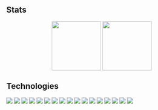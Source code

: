## Stats
<p align="center">
<img height="130em" src="https://github-readme-stats.vercel.app/api?username=shige-99&show_icons=true&count_private=true&hide_title=true&hide=issues&line_height=24&bg_color=22272E&text_color=909DAB&hide_border=true" align = "center"/>
<img height="130em" src="https://github-readme-stats.vercel.app/api/top-langs/?username=shige-99&layout=compact&hide_title=true&langs_count=6&bg_color=22272E&text_color=909DAB&hide_border=true" align = "center"/>
</p>

## Technologies
![](https://img.shields.io/static/v1?label=OS&message=MacOS&style=flat&logo=Apple&labelColor=22272E&color=316dca)
![](https://img.shields.io/static/v1?label=Editor&message=VSCode&style=flat&logo=visual-studio-code&labelColor=22272E&color=316dca)
![](https://img.shields.io/static/v1?label=Language&message=Javascript&style=flat&logo=javascript&labelColor=22272E&color=316dca)
![](https://img.shields.io/static/v1?label=Language&message=Typescript&style=flat&logo=typescript&labelColor=22272E&color=316dca)
![](https://img.shields.io/static/v1?label=Language&message=Python&style=flat&logo=python&labelColor=22272E&color=316dca)
![](https://img.shields.io/static/v1?label=Language&message=Java&style=flat&logo=java&labelColor=22272E&color=316dca)
![](https://img.shields.io/static/v1?label=Library&message=React&style=flat&logo=react&labelColor=22272E&color=316dca)
![](https://img.shields.io/static/v1?label=Library&message=Nodejs&style=flat&logo=node.js&labelColor=22272E&color=316dca)
![](https://img.shields.io/static/v1?label=Library&message=Next.js&style=flat&logo=next.js&labelColor=22272E&color=316dca)
![](https://img.shields.io/static/v1?label=Tool&message=Docker&style=flat&logo=docker&labelColor=22272E&color=316dca)
![](https://img.shields.io/static/v1?label=Tool&message=Slack&style=flat&logo=slack&labelColor=22272E&color=316dca)
![](https://img.shields.io/static/v1?label=Tool&message=Discord&style=flat&logo=discord&labelColor=22272E&color=316dca)
![](https://img.shields.io/static/v1?label=Tool&message=Vercel&style=flat&logo=vercel&labelColor=22272E&color=316dca)
![](https://img.shields.io/static/v1?label=Tool&message=Postman&style=flat&logo=postman&labelColor=22272E&color=316dca)
![](https://img.shields.io/static/v1?label=Tool&message=Cloudflare&style=flat&logo=cloudflare&labelColor=22272E&color=316dca)
![](https://img.shields.io/static/v1?label=Tool&message=Git&style=flat&logo=git&labelColor=22272E&color=316dca)
![](https://img.shields.io/static/v1?label=Tool&message=Github&style=flat&logo=github&labelColor=22272E&color=316dca)

<!--
**yamatsum/yamatsum** is a ✨ _special_ ✨ repository because its `README.md` (this file) appears on your GitHub profile.

Here are some ideas to get you started:

- 🔭 I’m currently working on ...
- 🌱 I’m currently learning ...
- 👯 I’m looking to collaborate on ...
- 🤔 I’m looking for help with ...
- 💬 Ask me about ...
- 📫 How to reach me: ...
- 😄 Pronouns: ...
- ⚡ Fun fact: ...
-->

